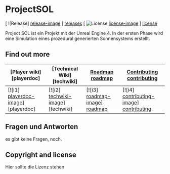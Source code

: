 # ProjectSOL

[ ![Release] [release-image] ] [releases]
[ ![License] [license-image] ] [license]

Project SOL ist ein Projekt mit der Unreal Engine 4. In der ersten Phase wird eine Simulation eines prozedural generierten Sonnensystems erstellt.

## Find out more

| **[Player wiki] [playerdoc]**         | **[Technical Wiki] [techwiki]**     | **[Roadmap] [roadmap]**           | **[Contributing] [contributing]**           |
|---------------------------------------|-------------------------------------|-----------------------------------|---------------------------------------------|
| [![i1] [playerdoc-image]] [playerdoc] | [![i2] [techwiki-image]] [techwiki] | [![i3] [roadmap-image]] [roadmap] | [![i4] [contributing-image]] [contributing] |

## Fragen und Antworten

es gibt keine Fragen, noch.

## Copyright and license

Hier sollte die Lizenz stehen

[release-image]: https://github.com/Freezor/ProjectSOL/img/release.png
[releases]: https://github.com/Freezor/ProjectSOL/releases

[license-image]: https://github.com/Freezor/ProjectSOL/img/license.png
[license]: http://www.apache.org/licenses/LICENSE-2.0

[contributing]: https://github.com/Freezor/ProjectSOL/wiki

[playerdoc-image]: https://d3i6fms1cm1j0i.cloudfront.net/github/images/techdocs.png
[techwiki-image]: https://d3i6fms1cm1j0i.cloudfront.net/github/images/setup.png
[roadmap-image]: https://d3i6fms1cm1j0i.cloudfront.net/github/images/roadmap.png
[contributing-image]: https://d3i6fms1cm1j0i.cloudfront.net/github/images/contributing.png

[techdocs]: https://github.com/Freezor/ProjectSOL/wiki
[setup]: https://github.com/Freezor/ProjectSOL/wiki
[roadmap]: https://github.com/Freezor/ProjectSOL/wiki
[contributing]: https://github.com/Freezor/ProjectSOL/wiki